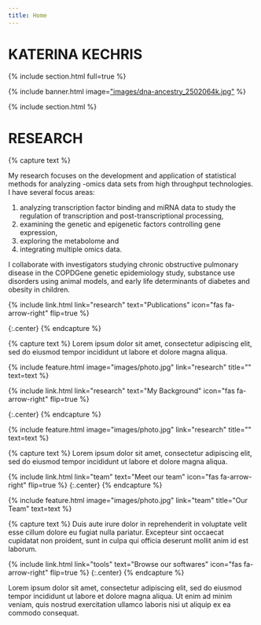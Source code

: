 ```yaml
---
title: Home
---
```


# KATERINA KECHRIS

{% include section.html full=true %}

{% include banner.html image=["images/dna-ancestry_2502064k.jpg"](https://github.com/kechrisk/KechrisLabWebsite/blob/e417bb39c9037f482da6fbd90814d7b3e28db1fe/images/dna-ancestry_2502064k.jpg) %}

{% include section.html %}

# RESEARCH

{% capture text %}

My research focuses on the development and application of statistical methods for analyzing -omics data 
sets from high throughput technologies. I have several focus areas:

1. analyzing transcription factor binding and miRNA data to study the regulation of transcription and post-transcriptional processing, 
2. examining the genetic and epigenetic factors controlling gene expression, 
3. exploring the metabolome and 
4. integrating multiple omics data. 

I collaborate with investigators studying chronic obstructive pulmonary 
disease in the COPDGene genetic epidemiology study, substance use disorders using animal models, and early life 
determinants of diabetes and obesity in children.

{%
  include link.html
  link="research"
  text="Publications"
  icon="fas fa-arrow-right"
  flip=true
%}

{:.center}
{% endcapture %}

{% capture text %}
Lorem ipsum dolor sit amet, consectetur adipiscing elit, sed do eiusmod tempor incididunt ut labore et dolore magna aliqua.

{%
  include feature.html
  image="images/photo.jpg"
  link="research"
  title=""
  text=text
%}

{%
  include link.html
  link="research"
  text="My Background"
  icon="fas fa-arrow-right"
  flip=true
%}

{:.center}
{% endcapture %}

{%
  include feature.html
  image="images/photo.jpg"
  link="research"
  title=""
  text=text
%}

{% capture text %}
Lorem ipsum dolor sit amet, consectetur adipiscing elit, sed do eiusmod tempor incididunt ut labore et dolore magna aliqua.

{%
  include link.html
  link="team"
  text="Meet our team"
  icon="fas fa-arrow-right"
  flip=true
%}
{:.center}
{% endcapture %}

{%
  include feature.html
  image="images/photo.jpg"
  link="team"
  title="Our Team"
  text=text
%}

{% capture text %}
Duis aute irure dolor in reprehenderit in voluptate velit esse cillum dolore eu fugiat nulla pariatur.
Excepteur sint occaecat cupidatat non proident, sunt in culpa qui officia deserunt mollit anim id est laborum.

{%
  include link.html
  link="tools"
  text="Browse our softwares"
  icon="fas fa-arrow-right"
  flip=true
%}
{:.center}
{% endcapture %}

Lorem ipsum dolor sit amet, consectetur adipiscing elit, sed do eiusmod tempor incididunt ut labore et dolore magna aliqua.
Ut enim ad minim veniam, quis nostrud exercitation ullamco laboris nisi ut aliquip ex ea commodo consequat.

